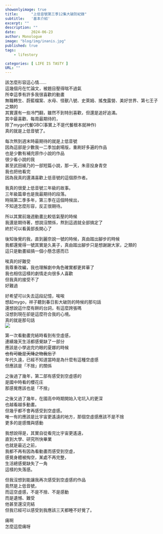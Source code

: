 ```yaml
---
showonlyimage: true
title:      "上低音號第三季12集大破防紀錄"
subtitle:   '基本介紹'
excerpt: ""
description: ""
date:       2024-06-23
author: Monologue    
image: "blog/img/inanis.jpg"
published: true 
tags:
    - lifestory

categories: [ LIFE IS TASTY ]
URL: ""
---
```

該怎麼形容這心情......  
這幾個月在忙論文，被題目壓得喘不過氣  
所幸這季有許多我很喜歡的動畫  
無職轉生、蔚藍檔案、水母、怪獸八號、史萊姆、搖曳露營、美好世界、第七王子之類的  
其實還有一些冷門翻，雖然不到特別喜歡，但還是追好追滿。  
其中最喜歡、每周最期待的，  
除了mygo代餐GBC(事實上不是代餐根本就神作)  
真的就是上低音號了。  
  
每次熬到週末時最期待的就是上低音號  
因為這部是少數我一二季加劇場版，重刷好多遍的作品  
也是少數有補完原作小說的作品  
很少看小說的我  
甚至武田綾乃的一部短篇小說，那一天，朱音投身青空  
我也把他看完  
因為我真的還滿喜歡上低音號的這個原作者。  

我真的很愛上低音號三年級的故事。  
三年級篇章也是我最期待的段落。  
時隔第二季多年，第三季在這個時候出，  
不知道怎麼形容，反正很期待。  
  
所以其實前幾週動畫比較低氣壓的時候  
我還是期待著，想說沒關係，熬到這週就全部搞定了  
終於可以看黃部長開心了  
  
後知後覺的我，直到麗奈說一號的時候，真由踏出腳步的時候  
我都還覺得一號其實是久美子，真由踏出腳步只是想謝謝大家，之類的  
這只是動畫組搞一個小懸念感而已  
  
唉真的好難受  
我尊重改編，我也理解劇中角色確實都更昇華了  
我也相信這樣的劇情走向很多人喜歡  
但我真的接受不了  
好難過  
  
好希望可以失去這段記憶，唉唉  
想起mygo，祥子聽到春日影大破防的時候的那句話  
還想說這什麼有餅的台詞，有這麼誇張嗎  
沒想到現在卻是這麼符合我的心境。  
真的就是那句話  
![](/blog/soyo/forget.jpg)  
  
第一次看動畫完結時看到有空虛感，  
連續幾天生活都感覺缺了一部分  
應該是小學追完灼眼的夏娜的時候  
~~也有可能是天降之物我忘了~~  
年代久遠，已經不知道當時是為什麼有這種空虛感  
但應該是「不捨」的關係  
  
之後過了幾年，第二部有感受到空虛感的  
是國中時看的櫻花庄  
那感覺應該也是「不捨」  
  
之後又過了幾年，在國高中時期開始入宅坑入的更深  
也越看越多動畫。  
但幾乎都不會再感受到空虛感。  
唯一有的應該是比宇宙更遙遠的地方，那個空虛感應該不是不捨  
更多的是感慨與感動  
  
我想說得是，其實自從看完比宇宙更遙遠，  
直到大學、研究所快畢業  
也就是最近之前，  
我都不再有因為看動畫而感受到空虛，  
感覺身體被掏空，某處不再完整，  
生活總感覺缺失了一角  
這樣的失落感。  
  
但我沒想到能讓我再次感受到空虛感的作品  
竟然是上低音號，  
而這空虛感，不是不捨、不是感動  
而是遺憾、難受  
他甚至還沒完結  
但我已經可以感受到我應該三天都睡不好覺了。  
  
痛啊  
怎麼這麼痛呀  
<!--more-->
